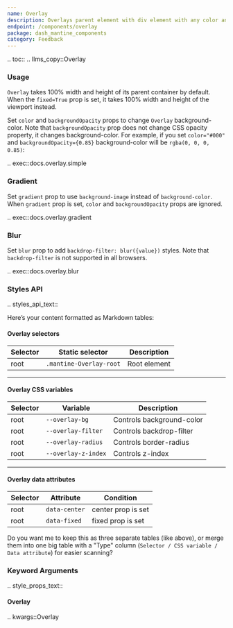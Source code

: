 ```yaml
---
name: Overlay
description: Overlays parent element with div element with any color and opacity
endpoint: /components/overlay
package: dash_mantine_components
category: Feedback
---
```


.. toc::
.. llms_copy::Overlay

### Usage

`Overlay` takes 100% width and height of its parent container by default. When the `fixed=True` prop is set, it takes 100%
width and height of the viewport instead.

Set `color` and `backgroundOpacity` props to change `Overlay` background-color.
Note that `backgroundOpacity` prop does not change CSS opacity property, it changes background-color. For example, 
if you set `color="#000"` and `backgroundOpacity={0.85}` background-color will be `rgba(0, 0, 0, 0.85)`:


.. exec::docs.overlay.simple

### Gradient
Set `gradient` prop to use `background-image` instead of `background-color`. When `gradient` prop is set, `color`
and `backgroundOpacity` props are ignored.

.. exec::docs.overlay.gradient

### Blur
Set `blur` prop to add `backdrop-filter: blur({value})` styles. Note that `backdrop-filter` is not supported in all browsers.

.. exec::docs.overlay.blur


### Styles API

.. styles_api_text::

Here’s your content formatted as Markdown tables:

#### Overlay selectors

| Selector | Static selector       | Description  |
| -------- | --------------------- | ------------ |
| root     | `.mantine-Overlay-root` | Root element |

---

#### Overlay CSS variables

| Selector | Variable          | Description               |
| -------- | ----------------- | ------------------------- |
| root     | `--overlay-bg`      | Controls background-color |
| root     | `--overlay-filter`  | Controls backdrop-filter  |
| root     | `--overlay-radius`  | Controls border-radius    |
| root     | `--overlay-z-index` | Controls z-index          |

---

#### Overlay data attributes

| Selector | Attribute   | Condition          |
| -------- | ----------- | ------------------ |
| root     | `data-center` | center prop is set |
| root     | `data-fixed`  | fixed prop is set  |

Do you want me to keep this as three separate tables (like above), or merge them into one big table with a "Type" column (`Selector / CSS variable / Data attribute`) for easier scanning?



### Keyword Arguments
.. style_props_text::

#### Overlay

.. kwargs::Overlay


